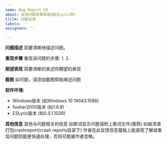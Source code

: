 ```yaml
---
name: Bug Report CN
about: 反馈问题来帮助改进ESLyric吧!
title: 问题反馈
labels: ''
assignees: ''

---
```


**问题描述**
简要清晰地描述问题。

**重现步骤**
重现该问题的步骤:
1. 
2. 

**期望表现**
简要清晰的表述你期望的表现

**截图**
如可能，请添加截图帮助阐述问题

**软件环境:**
 - Windows版本 (如Windows 10 19043.1586)
 - foobar2000版本 (如1.6.8)
 - ESLyric版本 (如0.5.1.1028)

**其他信息**
其他与问题相关的信息
如歌词显示问题请附上歌词文件(推荐)
如崩溃请打包crashreport(crash reports目录下)
作者在此反馈信息基础上能直观了解或重现问题则能更快速处理，否则可能被作者忽略。
